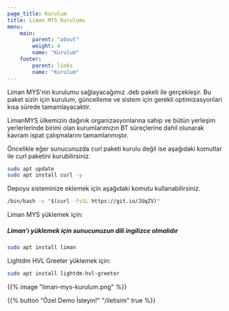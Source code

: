 ```yaml
---
page_title: Kurulum
title: Liman MYS Kurulumu
menu:
    main:
        parent: "about"
        weight: 4
        name: "Kurulum"
    footer:
        parent: links
        name: "Kurulum"
---
```


Liman MYS'nin kurulumu sağlayacağımız .deb paketi ile gerçekleşir. Bu paket sizin için kurulum, güncelleme ve sistem için gerekli optimizasyonlari kısa sürede tamamlayacaktir.  
  
LimanMYS ülkemizin dağınık organizasyonlarına sahip ve bütün yerleşim yerlerlerinde birimi olan kurumlarımızın BT süreçlerine dahil olunarak kavram ispat çalışmalarını tamamlanmıştır.  
  
Öncelikle eğer sunucunuzda curl paketi kurulu değil ise aşağıdaki komutlar ile curl paketini kurubilirsiniz.  
```bash
sudo apt update
sudo apt install curl -y
```

Depoyu sisteminize eklemek için aşağıdaki komutu kullanabilirsiniz.

```bash
/bin/bash -c "$(curl -fsSL https://git.io/JUqZV)"
```

Liman MYS yüklemek için:  
##### Liman'ı yüklemek için sunucunuzun dili ingilizce olmalıdır
```bash
sudo apt install liman
```
Lightdm HVL Greeter yüklemek için:
```bash
sudo apt install lightdm-hvl-greeter
```
{{% image "liman-mys-kurulum.png" %}}
<div class="col text-center mt-3 mb-3">
{{% button "Özel Demo İsteyin!" "/iletisim" true %}}
</div>